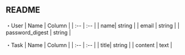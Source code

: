 ## README ##
・User
| Name | Column |
| :-- | :-- | 
| name| string | 
| email | string | 
| password_digest | string | 

・Task
| Name | Column |
| :-- | :-- | 
| title| string | 
| content | text | 

